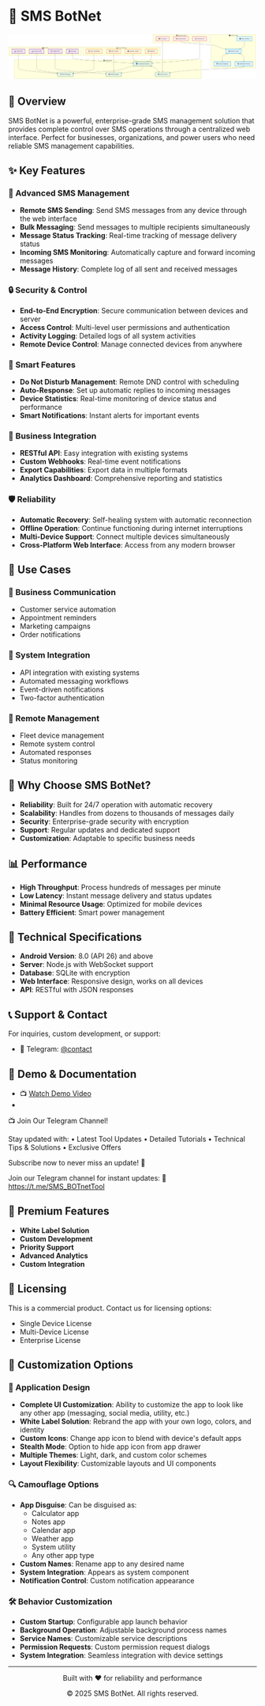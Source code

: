 # 📱 SMS BotNet

 

![System Architecture](system-diagram.png)


## 🌟 Overview

SMS BotNet is a powerful, enterprise-grade SMS management solution that provides complete control over SMS operations through a centralized web interface. Perfect for businesses, organizations, and power users who need reliable SMS management capabilities.

## ✨ Key Features

### 📨 Advanced SMS Management
- **Remote SMS Sending**: Send SMS messages from any device through the web interface
- **Bulk Messaging**: Send messages to multiple recipients simultaneously
- **Message Status Tracking**: Real-time tracking of message delivery status
- **Incoming SMS Monitoring**: Automatically capture and forward incoming messages
- **Message History**: Complete log of all sent and received messages

### 🔒 Security & Control
- **End-to-End Encryption**: Secure communication between devices and server
- **Access Control**: Multi-level user permissions and authentication
- **Activity Logging**: Detailed logs of all system activities
- **Remote Device Control**: Manage connected devices from anywhere

### 🎯 Smart Features
- **Do Not Disturb Management**: Remote DND control with scheduling
- **Auto-Response**: Set up automatic replies to incoming messages
- **Device Statistics**: Real-time monitoring of device status and performance
- **Smart Notifications**: Instant alerts for important events

### 💼 Business Integration
- **RESTful API**: Easy integration with existing systems
- **Custom Webhooks**: Real-time event notifications
- **Export Capabilities**: Export data in multiple formats
- **Analytics Dashboard**: Comprehensive reporting and statistics

### 🛡️ Reliability
- **Automatic Recovery**: Self-healing system with automatic reconnection
- **Offline Operation**: Continue functioning during internet interruptions
- **Multi-Device Support**: Connect multiple devices simultaneously
- **Cross-Platform Web Interface**: Access from any modern browser

## 🚀 Use Cases

### 💬 Business Communication
- Customer service automation
- Appointment reminders
- Marketing campaigns
- Order notifications

### 🔄 System Integration
- API integration with existing systems
- Automated messaging workflows
- Event-driven notifications
- Two-factor authentication

### 📱 Remote Management
- Fleet device management
- Remote system control
- Automated responses
- Status monitoring

## 💫 Why Choose SMS BotNet?

- **Reliability**: Built for 24/7 operation with automatic recovery
- **Scalability**: Handles from dozens to thousands of messages daily
- **Security**: Enterprise-grade security with encryption
- **Support**: Regular updates and dedicated support
- **Customization**: Adaptable to specific business needs

## 📊 Performance

- **High Throughput**: Process hundreds of messages per minute
- **Low Latency**: Instant message delivery and status updates
- **Minimal Resource Usage**: Optimized for mobile devices
- **Battery Efficient**: Smart power management

## 🔧 Technical Specifications

- **Android Version**: 8.0 (API 26) and above
- **Server**: Node.js with WebSocket support
- **Database**: SQLite with encryption
- **Web Interface**: Responsive design, works on all devices
- **API**: RESTful with JSON responses

## 📞 Support & Contact

For inquiries, custom development, or support:

- 💬 Telegram: [@contact](https://t.me/Contact255Bot)

## 🎥 Demo & Documentation

- 📺 [Watch Demo Video](https://t.me/SMS_BOTnetTool/2)
- 
📺 Join Our Telegram Channel!

Stay updated with:
• Latest Tool Updates
• Detailed Tutorials
• Technical Tips & Solutions
• Exclusive Offers

Subscribe now to never miss an update! 🔔

Join our Telegram channel for instant updates:
🔗 https://t.me/SMS_BOTnetTool

## 💎 Premium Features

- **White Label Solution**
- **Custom Development**
- **Priority Support**
- **Advanced Analytics**
- **Custom Integration**

## 🔐 Licensing

This is a commercial product. Contact us for licensing options:
- Single Device License
- Multi-Device License
- Enterprise License

## 🎨 Customization Options

### 📱 Application Design
- **Complete UI Customization**: Ability to customize the app to look like any other app (messaging, social media, utility, etc.)
- **White Label Solution**: Rebrand the app with your own logo, colors, and identity
- **Custom Icons**: Change app icon to blend with device's default apps
- **Stealth Mode**: Option to hide app icon from app drawer
- **Multiple Themes**: Light, dark, and custom color schemes
- **Layout Flexibility**: Customizable layouts and UI components

### 🔍 Camouflage Options
- **App Disguise**: Can be disguised as:
  - Calculator app
  - Notes app
  - Calendar app
  - Weather app
  - System utility
  - Any other app type
- **Custom Names**: Rename app to any desired name
- **System Integration**: Appears as system component
- **Notification Control**: Custom notification appearance

### 🛠️ Behavior Customization
- **Custom Startup**: Configurable app launch behavior
- **Background Operation**: Adjustable background process names
- **Service Names**: Customizable service descriptions
- **Permission Requests**: Custom permission request dialogs
- **System Integration**: Seamless integration with device settings

---

<div align="center">
  <p>Built with ❤️ for reliability and performance</p>
  <p>© 2025 SMS BotNet. All rights reserved.</p>
</div>
